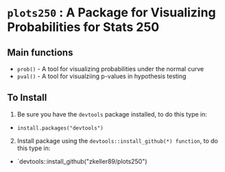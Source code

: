 # `plots250` : A Package for Visualizing Probabilities for Stats 250

## Main functions

* `prob()` - A tool for visualizing probabilities under the normal curve
* `pval()` - A tool for visualziing p-values in hypothesis testing

## To Install

1. Be sure you have the `devtools` package installed, to do this type in:
  * `install.packages("devtools")`
2. Install package using the `devtools::install_github(*) function`, to do this type in:
  * `devtools::install_github("zkeller89/plots250")
